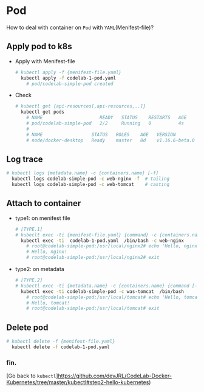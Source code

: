 # Pod

How to deal with container on `Pod` with `YAML`(Menifest-file)?

## Apply pod to k8s

- Apply with Menifest-file
  ```bash
  # kubectl apply -f {menifest-file.yaml}
    kubectl apply -f codelab-1-pod.yaml
      # pod/codelab-simple-pod created
  ```

- Check
  ```bash
  # kubectl get {api-resources[,api-resources,..]}
    kubectl get pods
      # NAME                     READY   STATUS    RESTARTS   AGE
      # pod/codelab-simple-pod   2/2     Running   0          4s
      #
      # NAME                  STATUS   ROLES    AGE   VERSION
      # node/docker-desktop   Ready    master   8d    v1.16.6-beta.0
  ```

## Log trace

```bash
# kubectl logs {metadata.name} -c {containers.name} [-f]
  kubectl logs codelab-simple-pod -c web-nginx -f  # tailing
  kubectl logs codelab-simple-pod -c web-tomcat    # casting
```

## Attach to container

- type1: on menifest file
  ```bash
  # [TYPE.1]
  # kubeclt exec -ti {menifest-file.yaml} {command} -c {containers.name}
    kubectl exec -ti  codelab-1-pod.yaml  /bin/bash -c web-nginx
      # root@codelab-simple-pod:/usr/local/nginx2# echo 'Hello, nginx!'
      # Hello, nginx!
      # root@codelab-simple-pod:/usr/local/nginx2# exit
  ```

- type2: on metadata
  ```bash
  # [TYPE.2]
  # kubectl exec -ti {metadata.name} -c {containers.name} {command [-o opntion]}
    kubectl exec -ti codelab-simple-pod -c was-tomcat  /bin/bash
      # root@codelab-simple-pod:/usr/local/tomcat# echo 'Hello, tomcat!'
      # Hello, tomcat!
      # root@codelab-simple-pod:/usr/local/tomcat# exit
  ```

## Delete pod

```bash
# kubectl delete -f {menifest-file.yaml}
  kubectl delete -f codelab-1-pod.yaml
```

### fin.

[Go back to `kubectl`]https://github.com/devJRL/CodeLab-Docker-Kubernetes/tree/master/kubectl#step2-hello-kubernetes)
